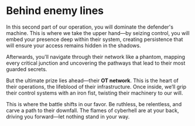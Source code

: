 # Behind enemy lines

In this second part of our operation, you will dominate the defender's machine. This is where we take the upper hand—by seizing control, you will embed your presence deep within their system, creating persistence that will ensure your access remains hidden in the shadows.

Afterwards, you'll navigate through their network like a phantom, mapping every critical junction and uncovering the pathways that lead to their most guarded secrets.

But the ultimate prize lies ahead—their **OT network**. This is the heart of their operations, the lifeblood of their infrastructure. Once inside, we’ll grip their control systems with an iron fist, twisting their machinery to our will.

This is where the battle shifts in our favor. Be ruthless, be relentless, and carve a path to their downfall. The flames of cyberhell are at your back, driving you forward—let nothing stand in your way.



